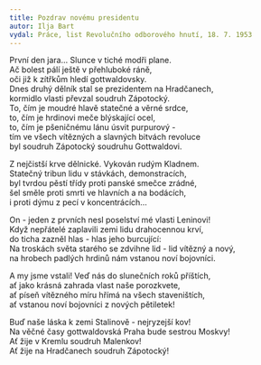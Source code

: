 ```yaml
---
title: Pozdrav novému presidentu
autor: Ilja Bart
vydal: Práce, list Revolučního odborového hnutí, 18. 7. 1953
---
```


První den jara… Slunce v tiché modři plane.    
Ač bolest pálí ještě v přehluboké ráně,   
oči již k zítřkům hledí gottwaldovsky.   
Dnes druhý dělník stal se prezidentem na Hradčanech,   
kormidlo vlasti převzal soudruh Zápotocký.   
To, čím je moudré hlavě statečné a věrné srdce,   
to, čím je hrdinovi meče blýskající ocel,   
to, čím je pšeničnému lánu úsvit purpurový -   
tím ve všech vítězných a slavných bitvách revoluce  
byl soudruh Zápotocký soudruhu Gottwaldovi.

Z nejčistší krve dělnické. Vykován rudým Kladnem.  
Statečný tribun lidu v stávkách, demonstracích,  
byl tvrdou pěstí třídy proti panské smečce zrádné,  
šel směle proti smrti ve hlavních a na bodácích,  
i proti dýmu z pecí v koncentrácích…

On - jeden z prvních nesl poselství mé vlasti Leninovi!   
Když nepřátelé zaplavili zemi lidu drahocennou krví,   
do ticha zazněl hlas - hlas jeho burcující:     
Na troskách světa starého se zdvihne lid - lid vítězný a nový,  
na hrobech padlých hrdinů nám vstanou noví bojovníci.

A my jsme vstali! Veď nás do slunečních roků příštích,   
ať jako krásná zahrada vlast naše porozkvete,    
ať píseň vítězného míru hřímá na všech staveništích,  
ať vstanou noví bojovníci z nových pětiletek!    

Buď naše láska k zemi Stalinově - nejryzejší kov!  
Na věčné časy gottwaldovská Praha bude sestrou Moskvy!   
Ať žije v Kremlu soudruh Malenkov!   
Ať žije na Hradčanech soudruh Zápotocký!